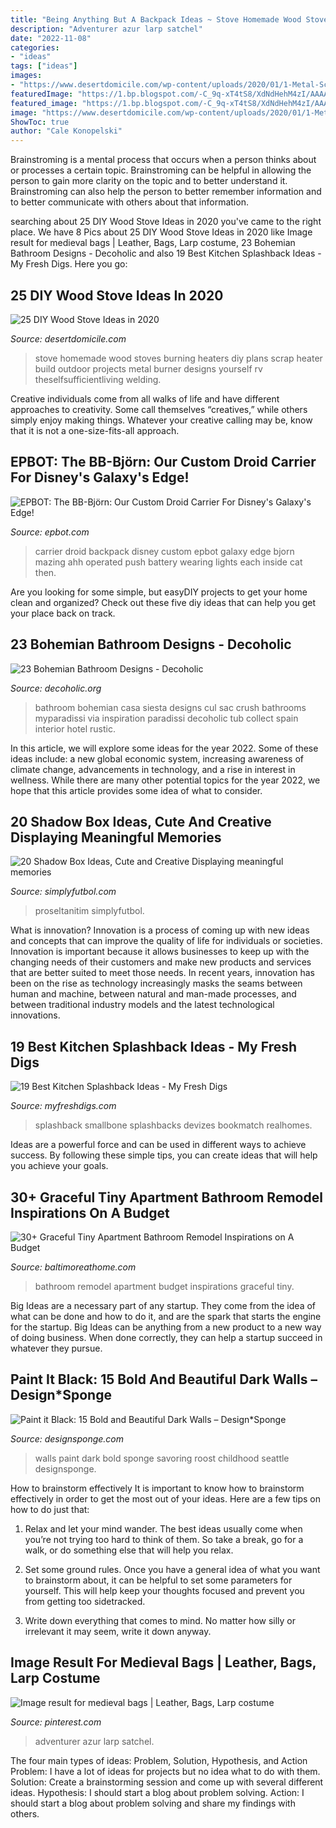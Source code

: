 ```yaml
---
title: "Being Anything But A Backpack Ideas ~ Stove Homemade Wood Stoves Burning Heaters Diy Plans Scrap Heater Build Outdoor Projects Metal Burner Designs Yourself Rv Theselfsufficientliving Welding"
description: "Adventurer azur larp satchel"
date: "2022-11-08"
categories:
- "ideas"
tags: ["ideas"]
images:
- "https://www.desertdomicile.com/wp-content/uploads/2020/01/1-Metal-Scrap-Stove.jpg"
featuredImage: "https://1.bp.blogspot.com/-C_9q-xT4tS8/XdNdHehM4zI/AAAAAAACOII/2Z_-_Qgc-D40Sumtb_IdS9QtNaa3tDPKQCLcBGAsYHQ/s1600/IMG_0828.jpg"
featured_image: "https://1.bp.blogspot.com/-C_9q-xT4tS8/XdNdHehM4zI/AAAAAAACOII/2Z_-_Qgc-D40Sumtb_IdS9QtNaa3tDPKQCLcBGAsYHQ/s1600/IMG_0828.jpg"
image: "https://www.desertdomicile.com/wp-content/uploads/2020/01/1-Metal-Scrap-Stove.jpg"
ShowToc: true
author: "Cale Konopelski"
---
```



Brainstroming is a mental process that occurs when a person thinks about or processes a certain topic. Brainstroming can be helpful in allowing the person to gain more clarity on the topic and to better understand it. Brainstroming can also help the person to better remember information and to better communicate with others about that information.

	

		
searching about 25 DIY Wood Stove Ideas in 2020 you've came to the right place. We have 8 Pics about 25 DIY Wood Stove Ideas in 2020 like Image result for medieval bags | Leather, Bags, Larp costume, 23 Bohemian Bathroom Designs - Decoholic and also 19 Best Kitchen Splashback Ideas - My Fresh Digs. Here you go:
		
    
## 25 DIY Wood Stove Ideas In 2020

<img loading=lazy src="https://www.desertdomicile.com/wp-content/uploads/2020/01/1-Metal-Scrap-Stove.jpg" onerror="this.onerror=null;this.src='https://tse3.mm.bing.net/th?id=OIP.CanjLMiN-kxSk0Y64z1cMAHaJ4&amp;pid=15.1';" alt="25 DIY Wood Stove Ideas in 2020">

_Source: desertdomicile.com_

>stove homemade wood stoves burning heaters diy plans scrap heater build outdoor projects metal burner designs yourself rv theselfsufficientliving welding. 

	

Creative individuals come from all walks of life and have different approaches to creativity. Some call themselves “creatives,” while others simply enjoy making things. Whatever your creative calling may be, know that it is not a one-size-fits-all approach.

    
## EPBOT: The BB-Björn: Our Custom Droid Carrier For Disney&#039;s Galaxy&#039;s Edge!

<img loading=lazy src="https://1.bp.blogspot.com/-C_9q-xT4tS8/XdNdHehM4zI/AAAAAAACOII/2Z_-_Qgc-D40Sumtb_IdS9QtNaa3tDPKQCLcBGAsYHQ/s1600/IMG_0828.jpg" onerror="this.onerror=null;this.src='https://tse4.mm.bing.net/th?id=OIP.he7wuorRaVhimB2DDiyR6QHaK4&amp;pid=15.1';" alt="EPBOT: The BB-Björn: Our Custom Droid Carrier For Disney&#039;s Galaxy&#039;s Edge!">

_Source: epbot.com_

>carrier droid backpack disney custom epbot galaxy edge bjorn mazing ahh operated push battery wearing lights each inside cat then. 

	

Are you looking for some simple, but easyDIY projects to get your home clean and organized? Check out these five diy ideas that can help you get your place back on track.

    
## 23 Bohemian Bathroom Designs - Decoholic

<img loading=lazy src="http://decoholic.org/wp-content/uploads/2014/11/bohemian-bathroom-design-12.jpg" onerror="this.onerror=null;this.src='https://tse1.mm.bing.net/th?id=OIP.VWfLFAnXwymMqHqqIErZ-AHaLH&amp;pid=15.1';" alt="23 Bohemian Bathroom Designs - Decoholic">

_Source: decoholic.org_

>bathroom bohemian casa siesta designs cul sac crush bathrooms myparadissi via inspiration paradissi decoholic tub collect spain interior hotel rustic. 

	

In this article, we will explore some ideas for the year 2022. Some of these ideas include: a new global economic system, increasing awareness of climate change, advancements in technology, and a rise in interest in wellness. While there are many other potential topics for the year 2022, we hope that this article provides some idea of what to consider.

    
## 20 Shadow Box Ideas, Cute And Creative Displaying Meaningful Memories

<img loading=lazy src="http://simplyfutbol.com/wp-content/uploads/2017/11/shadow-box-ideas-for-girlfriend.jpg" onerror="this.onerror=null;this.src='https://tse1.mm.bing.net/th?id=OIP.Jw6sNxqJBQm2w6qHaEGIpQHaJD&amp;pid=15.1';" alt="20 Shadow Box Ideas, Cute and Creative Displaying meaningful memories">

_Source: simplyfutbol.com_

>proseltanitim simplyfutbol. 

	

What is innovation?
Innovation is a process of coming up with new ideas and concepts that can improve the quality of life for individuals or societies. Innovation is important because it allows businesses to keep up with the changing needs of their customers and make new products and services that are better suited to meet those needs. In recent years, innovation has been on the rise as technology increasingly masks the seams between human and machine, between natural and man-made processes, and between traditional industry models and the latest technological innovations.

    
## 19 Best Kitchen Splashback Ideas - My Fresh Digs

<img loading=lazy src="https://myfreshdigs.com/wp-content/uploads/2020/02/best-kitchen-splashback-ideas-8-683x1024.jpg" onerror="this.onerror=null;this.src='https://tse1.mm.bing.net/th?id=OIP.kMI3cpxwVweYDX567Pnd1QHaLG&amp;pid=15.1';" alt="19 Best Kitchen Splashback Ideas - My Fresh Digs">

_Source: myfreshdigs.com_

>splashback smallbone splashbacks devizes bookmatch realhomes. 

	

Ideas are a powerful force and can be used in different ways to achieve success. By following these simple tips, you can create ideas that will help you achieve your goals.

    
## 30+ Graceful Tiny Apartment Bathroom Remodel Inspirations On A Budget

<img loading=lazy src="http://www.baltimoreathome.com/wp-content/uploads/2018/01/Graceful-Tiny-Apartment-Bathroom-Remodel-Inspirations-on-A-Budget-12.jpg" onerror="this.onerror=null;this.src='https://tse3.mm.bing.net/th?id=OIP.J8tmc_k6qvf4Vk28DD08nQHaK-&amp;pid=15.1';" alt="30+ Graceful Tiny Apartment Bathroom Remodel Inspirations on A Budget">

_Source: baltimoreathome.com_

>bathroom remodel apartment budget inspirations graceful tiny. 

	

Big Ideas are a necessary part of any startup. They come from the idea of what can be done and how to do it, and are the spark that starts the engine for the startup. Big Ideas can be anything from a new product to a new way of doing business. When done correctly, they can help a startup succeed in whatever they pursue.

    
## Paint It Black: 15 Bold And Beautiful Dark Walls – Design*Sponge

<img loading=lazy src="https://www.designsponge.com/wp-content/uploads/2016/04/19_0005_dupuis_halfbath_1.jpg" onerror="this.onerror=null;this.src='https://tse3.mm.bing.net/th?id=OIP.vlnyaVONiTycjIJyhvUwTQHaKD&amp;pid=15.1';" alt="Paint it Black: 15 Bold and Beautiful Dark Walls – Design*Sponge">

_Source: designsponge.com_

>walls paint dark bold sponge savoring roost childhood seattle designsponge. 

	

How to brainstorm effectively
It is important to know how to brainstorm effectively in order to get the most out of your ideas. Here are a few tips on how to do just that:
1. Relax and let your mind wander. The best ideas usually come when you’re not trying too hard to think of them. So take a break, go for a walk, or do something else that will help you relax.

2. Set some ground rules. Once you have a general idea of what you want to brainstorm about, it can be helpful to set some parameters for yourself. This will help keep your thoughts focused and prevent you from getting too sidetracked.

3. Write down everything that comes to mind. No matter how silly or irrelevant it may seem, write it down anyway.

    
## Image Result For Medieval Bags | Leather, Bags, Larp Costume

<img loading=lazy src="https://i.pinimg.com/736x/be/56/e5/be56e5b60e93d41780eb82fd3eae83d2.jpg" onerror="this.onerror=null;this.src='https://tse2.mm.bing.net/th?id=OIP.1X-zVswelqxiEVbLQgagqwHaJ3&amp;pid=15.1';" alt="Image result for medieval bags | Leather, Bags, Larp costume">

_Source: pinterest.com_

>adventurer azur larp satchel. 

	

The four main types of ideas: Problem, Solution, Hypothesis, and Action
Problem: I have a lot of ideas for projects but no idea what to do with them.
Solution: Create a brainstorming session and come up with several different ideas.
Hypothesis: I should start a blog about problem solving.
Action: I should start a blog about problem solving and share my findings with others.

